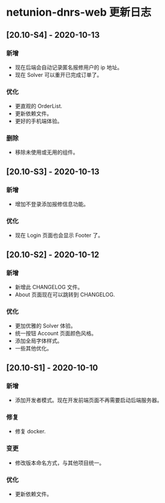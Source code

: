 # netunion-dnrs-web 更新日志

## [20.10-S4] - 2020-10-13

### 新增

- 现在后端会自动记录匿名报修用户的 ip 地址。
- 现在 Solver 可以重开已完成订单了。

### 优化

- 更直观的 OrderList.
- 更新依赖文件。
- 更好的手机端体验。

### 删除

- 移除未使用或无用的组件。

## [20.10-S3] - 2020-10-13

### 新增

- 增加不登录添加报修信息功能。

### 优化

- 现在 Login 页面也会显示 Footer 了。

## [20.10-S2] - 2020-10-12

### 新增

- 新增此 CHANGELOG 文件。
- About 页面现在可以跳转到 CHANGELOG.

### 优化

- 更加优雅的 Solver 体验。
- 统一按钮 Account 页面颜色风格。
- 添加全局字体样式。
- 一些其他优化。

## [20.10-S1] - 2020-10-10

### 新增

- 添加开发者模式。现在开发前端页面不再需要启动后端服务器。

### 修复

- 修复 docker.

### 变更

- 修改版本命名方式，与其他项目统一。

### 优化

- 更新依赖文件。
